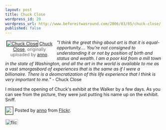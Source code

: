 ```yaml
--- 
layout: post
title: Chuck Close
wordpress_id: 29
wordpress_url: http://www.beforeitwasround.com/2006/03/05/chuck-close/
published: false
---
```

<style> .flickr-photo { border: solid 1px #000000; } .flickr-yourcomment { } .flickr-frame { float: left; width: 150px; text-align: center; padding: 3px; margin-right: 10px; /* a suggestion - Flickr pink! */ /* background-color: #FFE8F4; */ /* border: 1px solid #FDD8EB; */ } .flickr-caption { font: 75%; color: #666666; margin-top: 0px; } .flickr-buddyicon { margin-right:5px; vertical-align:middle; border: solid 1px; } .flickr-postedby { font: 75%; } </style>
<p class="flickr-yourcomment"></p>

<div class="flickr-frame"><a href="http://www.flickr.com/photos/anno/27392719/"><img alt="Chuck Close" class="flickr-photo" src="http://photos23.flickr.com/27392719_63f4f9bb32_t.jpg" /></a>
<span class="flickr-caption"><a href="http://www.flickr.com/photos/anno/27392719/">Chuck Close</a>, originally uploaded by <a href="http://www.flickr.com/profile.gne?id=35237090123@N01">anno</a>.</span></div>
<em>"I think the great thing about art is that it is equal-opportunity.... You're not consigned to understanding it or not by position of birth and status and wealth. I am a poor kid from a mill town in the state of Washington, and all the art in the world is available to me as a vast smorgasbord of experiences that is the same as if I were a billionaire. There is a deomcratization of this life experience that I think is very important to me."</em> - Chuck Close

I missed the opening of Chuck's exhibit at the Walker by a few days. As you can see from the picture, they were just putting his name up on the exhibit. Sniff.
<p class="flickr-postedby"><a href="http://www.flickr.com/profile.gne?id=35237090123@N01"><img width="24" height="24" class="flickr-buddyicon" src="http://www.flickr.com/buddyicons/35237090123@N01.jpg" /></a>Posted by <a href="http://www.flickr.com/profile.gne?id=35237090123@N01">anno</a> from <a href="http://www.flickr.com/r/blogs">Flickr</a>.</p>
<a href="http://www.flickr.com/r/blogs"><img width="41" height="18" style="border: medium none " alt="flickr" src="http://www.flickr.com/images/flickr_logo_blog.gif" /></a>
